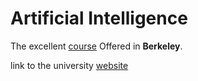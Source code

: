 # Artificial Intelligence #

The excellent [course](https://courses.edx.org/courses/BerkeleyX/CS188.1x-4/1T2015/course/) Offered in **Berkeley**.


link to the university [website](https://inst.eecs.berkeley.edu/~cs188/fa18/projects.html)



